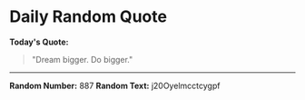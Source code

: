 # Daily Random Quote

**Today's Quote:**
> "Dream bigger. Do bigger."

---

**Random Number:** 887
**Random Text:** j20Oyelmcctcygpf
